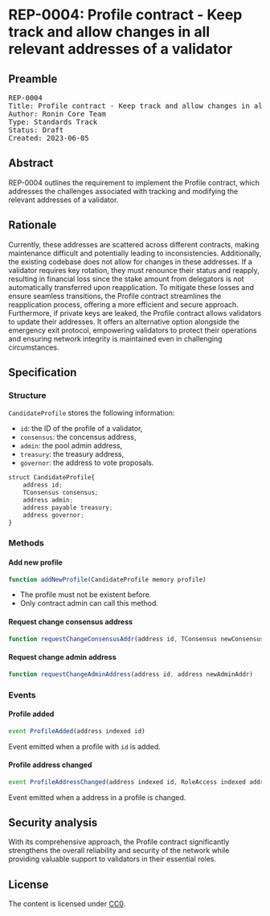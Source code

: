# REP-0004: Profile contract - Keep track and allow changes in all relevant addresses of a validator

## Preamble

<pre>
REP-0004
Title: Profile contract - Keep track and allow changes in all relevant addresses of a validator
Author: Ronin Core Team
Type: Standards Track
Status: Draft
Created: 2023-06-05
</pre>


## Abstract

REP-0004 outlines the requirement to implement the Profile contract, which addresses the challenges associated with tracking and modifying the relevant addresses of a validator. 


## Rationale

Currently, these addresses are scattered across different contracts, making maintenance difficult and potentially leading to inconsistencies. Additionally, the existing codebase does not allow for changes in these addresses. If a validator requires key rotation, they must renounce their status and reapply, resulting in financial loss since the stake amount from delegators is not automatically transferred upon reapplication. 
To mitigate these losses and ensure seamless transitions, the Profile contract streamlines the reapplication process, offering a more efficient and secure approach.
Furthermore, if private keys are leaked, the Profile contract allows validators to update their addresses. It offers an alternative option alongside the emergency exit protocol, empowering validators to protect their operations and ensuring network integrity is maintained even in challenging circumstances.

## Specification


### Structure

`CandidateProfile` stores the following information:
- `id`: the ID of the profile of a validator,
- `consensus`: the concensus address,
- `admin`: the pool admin address,
- `treasury`: the treasury address,
- `governor`: the address to vote proposals.

``` js
struct CandidateProfile{
    address id;
    TConsensus consensus;
    address admin;
    address payable treasury;
    address governor;
}
```

### Methods

#### Add new profile

``` js
function addNewProfile(CandidateProfile memory profile) 
```

- The profile must not be existent before.
- Only contract admin can call this method.


#### Request change consensus address

``` js
function requestChangeConsensusAddr(address id, TConsensus newConsensusAddr)
```

#### Request change admin address

``` js
function requestChangeAdminAddress(address id, address newAdminAddr)
```


### Events

#### Profile added
```js
event ProfileAdded(address indexed id)
```

Event emitted when a profile with `id` is added.

#### Profile address changed

```js
event ProfileAddressChanged(address indexed id, RoleAccess indexed addressType)
```

Event emitted when a address in a profile is changed.

## Security analysis

With its comprehensive approach, the Profile contract significantly strengthens the overall reliability and security of the network while providing valuable support to validators in their essential roles.

## License

The content is licensed under [CC0](https://creativecommons.org/publicdomain/zero/1.0/).